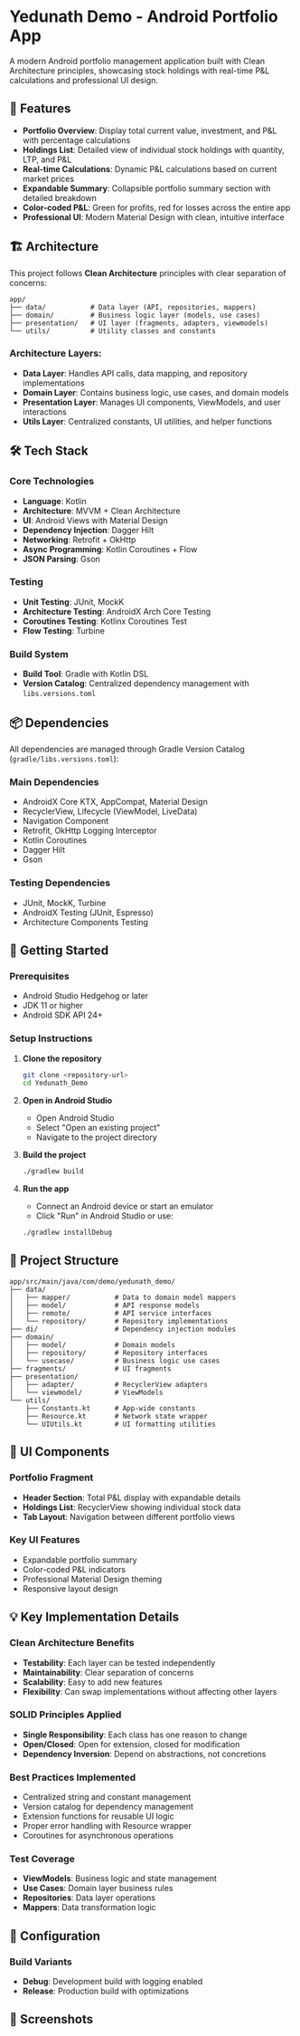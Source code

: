# Yedunath Demo - Android Portfolio App

A modern Android portfolio management application built with Clean Architecture principles, showcasing stock holdings with real-time P&L calculations and professional UI design.

## 📱 Features

- **Portfolio Overview**: Display total current value, investment, and P&L with percentage calculations
- **Holdings List**: Detailed view of individual stock holdings with quantity, LTP, and P&L
- **Real-time Calculations**: Dynamic P&L calculations based on current market prices
- **Expandable Summary**: Collapsible portfolio summary section with detailed breakdown
- **Color-coded P&L**: Green for profits, red for losses across the entire app
- **Professional UI**: Modern Material Design with clean, intuitive interface

## 🏗️ Architecture

This project follows **Clean Architecture** principles with clear separation of concerns:

```
app/
├── data/           # Data layer (API, repositories, mappers)
├── domain/         # Business logic layer (models, use cases)
├── presentation/   # UI layer (fragments, adapters, viewmodels)
└── utils/          # Utility classes and constants
```

### Architecture Layers:

- **Data Layer**: Handles API calls, data mapping, and repository implementations
- **Domain Layer**: Contains business logic, use cases, and domain models
- **Presentation Layer**: Manages UI components, ViewModels, and user interactions
- **Utils Layer**: Centralized constants, UI utilities, and helper functions

## 🛠️ Tech Stack

### Core Technologies
- **Language**: Kotlin
- **Architecture**: MVVM + Clean Architecture
- **UI**: Android Views with Material Design
- **Dependency Injection**: Dagger Hilt
- **Networking**: Retrofit + OkHttp
- **Async Programming**: Kotlin Coroutines + Flow
- **JSON Parsing**: Gson

### Testing
- **Unit Testing**: JUnit, MockK
- **Architecture Testing**: AndroidX Arch Core Testing
- **Coroutines Testing**: Kotlinx Coroutines Test
- **Flow Testing**: Turbine

### Build System
- **Build Tool**: Gradle with Kotlin DSL
- **Version Catalog**: Centralized dependency management with `libs.versions.toml`

## 📦 Dependencies

All dependencies are managed through Gradle Version Catalog (`gradle/libs.versions.toml`):

### Main Dependencies
- AndroidX Core KTX, AppCompat, Material Design
- RecyclerView, Lifecycle (ViewModel, LiveData)
- Navigation Component
- Retrofit, OkHttp Logging Interceptor
- Kotlin Coroutines
- Dagger Hilt
- Gson

### Testing Dependencies
- JUnit, MockK, Turbine
- AndroidX Testing (JUnit, Espresso)
- Architecture Components Testing

## 🚀 Getting Started

### Prerequisites
- Android Studio Hedgehog or later
- JDK 11 or higher
- Android SDK API 24+

### Setup Instructions

1. **Clone the repository**
   ```bash
   git clone <repository-url>
   cd Yedunath_Demo
   ```

2. **Open in Android Studio**
   - Open Android Studio
   - Select "Open an existing project"
   - Navigate to the project directory

3. **Build the project**
   ```bash
   ./gradlew build
   ```

4. **Run the app**
   - Connect an Android device or start an emulator
   - Click "Run" in Android Studio or use:
   ```bash
   ./gradlew installDebug
   ```

## 📁 Project Structure

```
app/src/main/java/com/demo/yedunath_demo/
├── data/
│   ├── mapper/           # Data to domain model mappers
│   ├── model/            # API response models
│   ├── remote/           # API service interfaces
│   └── repository/       # Repository implementations
├── di/                   # Dependency injection modules
├── domain/
│   ├── model/            # Domain models
│   ├── repository/       # Repository interfaces
│   └── usecase/          # Business logic use cases
├── fragments/            # UI fragments
├── presentation/
│   ├── adapter/          # RecyclerView adapters
│   └── viewmodel/        # ViewModels
└── utils/
    ├── Constants.kt      # App-wide constants
    ├── Resource.kt       # Network state wrapper
    └── UIUtils.kt        # UI formatting utilities
```

## 🎨 UI Components

### Portfolio Fragment
- **Header Section**: Total P&L display with expandable details
- **Holdings List**: RecyclerView showing individual stock data
- **Tab Layout**: Navigation between different portfolio views

### Key UI Features
- Expandable portfolio summary
- Color-coded P&L indicators
- Professional Material Design theming
- Responsive layout design

## 💡 Key Implementation Details

### Clean Architecture Benefits
- **Testability**: Each layer can be tested independently
- **Maintainability**: Clear separation of concerns
- **Scalability**: Easy to add new features
- **Flexibility**: Can swap implementations without affecting other layers

### SOLID Principles Applied
- **Single Responsibility**: Each class has one reason to change
- **Open/Closed**: Open for extension, closed for modification
- **Dependency Inversion**: Depend on abstractions, not concretions

### Best Practices Implemented
- Centralized string and constant management
- Version catalog for dependency management
- Extension functions for reusable UI logic
- Proper error handling with Resource wrapper
- Coroutines for asynchronous operations

### Test Coverage
- **ViewModels**: Business logic and state management
- **Use Cases**: Domain layer business rules
- **Repositories**: Data layer operations
- **Mappers**: Data transformation logic

## 🔧 Configuration

### Build Variants
- **Debug**: Development build with logging enabled
- **Release**: Production build with optimizations


## 📱 Screenshots


